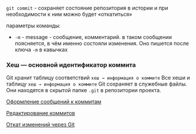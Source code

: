 `git commit` - сохраняет состояние репозитория в истории и при необходимости к ним можно будет «откатиться»

параметры команды:
- `-m` - message - сообщение, комментарий. в таком сообщении поясняется, в чём именно состояли изменения. Оно пишется после ключа `-m` в кавычках
### Хеш — основной идентификатор коммита
Git хранит таблицу соответствий `хеш → информация о коммите`
Все хеши и таблицу `хеш → информация о коммите` Git сохраняет в служебные файлы. Они находятся в скрытой папке `.git` в репозитории проекта.

[Оформление сообщений к коммитам](Оформление%20сообщений%20к%20коммитам.md)

[Редактирование коммитов](Редактирование%20коммитов.md)

[Откат изменений через Git](Откат%20изменений%20через%20Git.md)